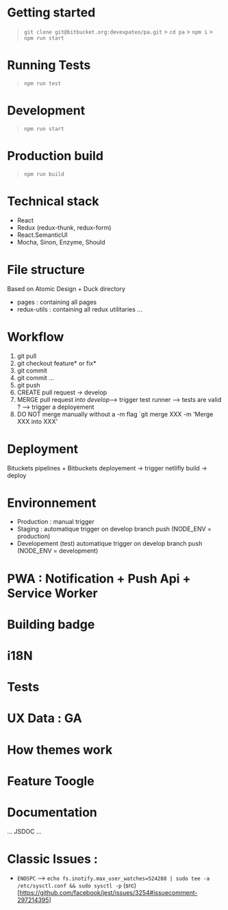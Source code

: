 # Getting started

> `git clone git@bitbucket.org:devexpateo/pa.git` > `cd pa` > `npm i` > `npm run start`

# Running Tests

> `npm run test`

# Development

> `npm run start`

# Production build

> `npm run build`

# Technical stack

- React
- Redux (redux-thunk, redux-form)
- React.SemanticUI
- Mocha, Sinon, Enzyme, Should

# File structure

Based on Atomic Design + Duck directory

- pages : containing all pages
- redux-utils : containing all redux utilitaries
  ...

# Workflow

1.  git pull
1.  git checkout feature*<branch-feature> or fix*<branch-fix>
1.  git commit
1.  git commit ...
1.  git push
1.  CREATE pull request <branch-> -> develop
1.  MERGE pull request _into develop_--> trigger test runner --> tests are valid ? --> trigger a deployement
1.  DO NOT merge manually without a -m flag `git merge XXX -m 'Merge XXX into XXX'

# Deployment

Bituckets pipelines + Bitbuckets deployement -> trigger netlifly build -> deploy

# Environnement

- Production : manual trigger
- Staging : automatique trigger on develop branch push (NODE_ENV = production)
- Developement (test) automatique trigger on develop branch push (NODE_ENV = development)

# PWA : Notification + Push Api + Service Worker

# Building badge

# i18N

# Tests

# UX Data : GA

# How themes work

# Feature Toogle

# Documentation

... JSDOC ...

# Classic Issues :

- `ENOSPC` --> `echo fs.inotify.max_user_watches=524288 | sudo tee -a /etc/sysctl.conf && sudo sysctl -p`
  (src)[https://github.com/facebook/jest/issues/3254#issuecomment-297214395]
